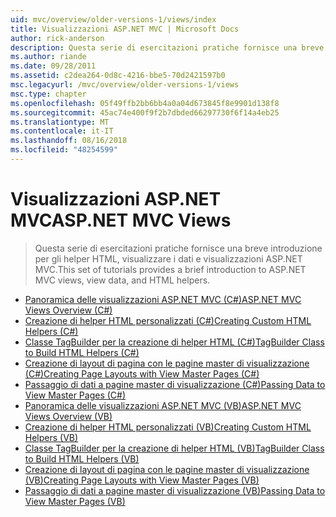 ```yaml
---
uid: mvc/overview/older-versions-1/views/index
title: Visualizzazioni ASP.NET MVC | Microsoft Docs
author: rick-anderson
description: Questa serie di esercitazioni pratiche fornisce una breve introduzione per gli helper HTML, visualizzare i dati e visualizzazioni ASP.NET MVC.
ms.author: riande
ms.date: 09/28/2011
ms.assetid: c2dea264-0d8c-4216-bbe5-70d2421597b0
msc.legacyurl: /mvc/overview/older-versions-1/views
msc.type: chapter
ms.openlocfilehash: 05f49ffb2bb6bb4a0a04d673845f8e9901d138f8
ms.sourcegitcommit: 45ac74e400f9f2b7dbded66297730f6f14a4eb25
ms.translationtype: MT
ms.contentlocale: it-IT
ms.lasthandoff: 08/16/2018
ms.locfileid: "48254599"
---
```

<a name="aspnet-mvc-views"></a><span data-ttu-id="c8840-103">Visualizzazioni ASP.NET MVC</span><span class="sxs-lookup"><span data-stu-id="c8840-103">ASP.NET MVC Views</span></span>
====================
> <span data-ttu-id="c8840-104">Questa serie di esercitazioni pratiche fornisce una breve introduzione per gli helper HTML, visualizzare i dati e visualizzazioni ASP.NET MVC.</span><span class="sxs-lookup"><span data-stu-id="c8840-104">This set of tutorials provides a brief introduction to ASP.NET MVC views, view data, and HTML helpers.</span></span>


- [<span data-ttu-id="c8840-105">Panoramica delle visualizzazioni ASP.NET MVC (C#)</span><span class="sxs-lookup"><span data-stu-id="c8840-105">ASP.NET MVC Views Overview (C#)</span></span>](asp-net-mvc-views-overview-cs.md)
- [<span data-ttu-id="c8840-106">Creazione di helper HTML personalizzati (C#)</span><span class="sxs-lookup"><span data-stu-id="c8840-106">Creating Custom HTML Helpers (C#)</span></span>](creating-custom-html-helpers-cs.md)
- [<span data-ttu-id="c8840-107">Classe TagBuilder per la creazione di helper HTML (C#)</span><span class="sxs-lookup"><span data-stu-id="c8840-107">TagBuilder Class to Build HTML Helpers (C#)</span></span>](using-the-tagbuilder-class-to-build-html-helpers-cs.md)
- [<span data-ttu-id="c8840-108">Creazione di layout di pagina con le pagine master di visualizzazione (C#)</span><span class="sxs-lookup"><span data-stu-id="c8840-108">Creating Page Layouts with View Master Pages (C#)</span></span>](creating-page-layouts-with-view-master-pages-cs.md)
- [<span data-ttu-id="c8840-109">Passaggio di dati a pagine master di visualizzazione (C#)</span><span class="sxs-lookup"><span data-stu-id="c8840-109">Passing Data to View Master Pages (C#)</span></span>](passing-data-to-view-master-pages-cs.md)
- [<span data-ttu-id="c8840-110">Panoramica delle visualizzazioni ASP.NET MVC (VB)</span><span class="sxs-lookup"><span data-stu-id="c8840-110">ASP.NET MVC Views Overview (VB)</span></span>](asp-net-mvc-views-overview-vb.md)
- [<span data-ttu-id="c8840-111">Creazione di helper HTML personalizzati (VB)</span><span class="sxs-lookup"><span data-stu-id="c8840-111">Creating Custom HTML Helpers (VB)</span></span>](creating-custom-html-helpers-vb.md)
- [<span data-ttu-id="c8840-112">Classe TagBuilder per la creazione di helper HTML (VB)</span><span class="sxs-lookup"><span data-stu-id="c8840-112">TagBuilder Class to Build HTML Helpers (VB)</span></span>](using-the-tagbuilder-class-to-build-html-helpers-vb.md)
- [<span data-ttu-id="c8840-113">Creazione di layout di pagina con le pagine master di visualizzazione (VB)</span><span class="sxs-lookup"><span data-stu-id="c8840-113">Creating Page Layouts with View Master Pages (VB)</span></span>](creating-page-layouts-with-view-master-pages-vb.md)
- [<span data-ttu-id="c8840-114">Passaggio di dati a pagine master di visualizzazione (VB)</span><span class="sxs-lookup"><span data-stu-id="c8840-114">Passing Data to View Master Pages (VB)</span></span>](passing-data-to-view-master-pages-vb.md)

